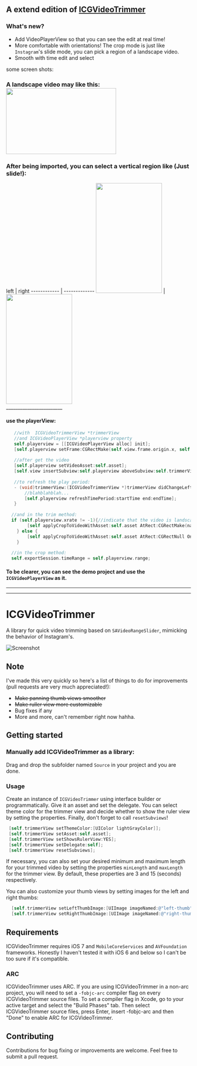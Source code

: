 ## A extend edition of [ICGVideoTrimmer](https://github.com/itsmeichigo/ICGVideoTrimmer "ICGVideoTrimmer")
### What's new?

* Add VideoPlayerView so that you can see the edit at real time!
* More comfortable with orientations! The crop mode is just like `Instagram`'s slide mode, you can pick a region of a landscape video.
* Smooth with time edit and select

some screen shots:
<h3>A landscape video may like this:
<br/>
<img align="center" src="http://f8.topitme.com/8/79/40/1137883465fbb40798o.jpg" width="300" height="180" />

<h3>After being imported, you can select a vertical region like (Just slide!):</h3>
left | right
------------ | -------------
<img src="http://fe.topitme.com/e/d8/14/11378834485b214d8eo.jpg" width="180" height="300" /> | <img src="http://ff.topitme.com/f/65/3e/11378834575b63e65fo.jpg" width="180" height="300" />


<br/>
________________________

#### use the playerView:
```objective-C
   //with  ICGVideoTrimmerView *trimmerView
   //and ICGVideoPlayerView *playerview property
   self.playerview = [[ICGVideoPlayerView alloc] init];
   [self.playerview setFrame:CGRectMake(self.view.frame.origin.x, self.view.frame.origin.y, self.view.frame.size.width,      self.view.frame.size.height-self.trimmerView.frame.size.height)];
   
   //after get the video
   [self.playerview setVideoAsset:self.asset];
   [self.view insertSubview:self.playerview aboveSubview:self.trimmerView];
   
   //to refresh the play period:
   - (void)trimmerView:(ICGVideoTrimmerView *)trimmerView didChangeLeftPosition:(CGFloat)startTime rightPosition:(CGFloat)endTime{
       //blahblahblah...
       [self.playerview refreshTimePeriod:startTime end:endTime];
   }
  
  //and in the trim method:
  if (self.playerview.xrate != -1){//indicate that the video is landscape mode, need to be cropped
        [self applyCropToVideoWithAsset:self.asset AtRect:CGRectMake(naturalSize.width * self.playerview.xrate, 0,self.view.frame.size.width, self.view.frame.size.height) OnTimeRange:self.playerview.range ExportToUrl:[NSURL fileURLWithPath:self.tempVideoPath] ExistingExportSession:self.exportSession WithCompletion:nil needCrop:YES];
    } else {
        [self applyCropToVideoWithAsset:self.asset AtRect:CGRectNull OnTimeRange:self.playerview.range ExportToUrl:[NSURL fileURLWithPath:self.tempVideoPath] ExistingExportSession:self.exportSession WithCompletion:nil needCrop:NO];
    }
    
  //in the crop method:
  self.exportSession.timeRange = self.playerview.range;
```
#### To be clearer, you can see the demo project and use the ``ICGVideoPlayerView`` as it.
---
--- 
# ICGVideoTrimmer
A library for quick video trimming based on `SAVideoRangeSlider`, mimicking the behavior of Instagram's.

![Screenshot](https://raw.githubusercontent.com/itsmeichigo/ICGVideoTrimmer/master/Screenshot.png)

## Note
I've made this very quickly so here's a list of things to do for improvements (pull requests are very much appreciated!):
- ~~Make panning thumb views smoother~~
- ~~Make ruller view more customizable~~
- Bug fixes if any
- More and more, can't remember right now hahha.

## Getting started

### Manually add ICGVideoTrimmer as a library:
  Drag and drop the subfolder named `Source` in your project and you are done.

### Usage
Create an instance of `ICGVideoTrimmer` using interface builder or programmatically. Give it an asset and set the delegate. You can select theme color for the trimmer view and decide whether to show the ruler view by setting the properties. Finally, don't forget to call `resetSubviews`!
 ```objective-C
  [self.trimmerView setThemeColor:[UIColor lightGrayColor]];
  [self.trimmerView setAsset:self.asset];
  [self.trimmerView setShowsRulerView:YES];
  [self.trimmerView setDelegate:self];
  [self.trimmerView resetSubviews];
 ```
If necessary, you can also set your desired minimum and maximum length for your trimmed video by setting the properties `minLength` and `maxLength` for the trimmer view. By default, these properties are 3 and 15 (seconds) respectively.

You can also customize your thumb views by setting images for the left and right thumbs:
```objective-C
  [self.trimmerView setLeftThumbImage:[UIImage imageNamed:@"left-thumb"]];
  [self.trimmerView setRightThumbImage:[UIImage imageNamed:@"right-thumb"]];
```

## Requirements

ICGVideoTrimmer requires iOS 7 and `MobileCoreServices` and `AVFoundation` frameworks. Honestly I haven't tested it with iOS 6 and below so I can't be too sure if it's compatible.

### ARC

ICGVideoTrimmer uses ARC. If you are using ICGVideoTrimmer in a non-arc project, you
will need to set a `-fobjc-arc` compiler flag on every ICGVideoTrimmer source files. To set a
compiler flag in Xcode, go to your active target and select the "Build Phases" tab. Then select
ICGVideoTrimmer source files, press Enter, insert -fobjc-arc and then "Done" to enable ARC
for ICGVideoTrimmer.

## Contributing

Contributions for bug fixing or improvements are welcome. Feel free to submit a pull request.
